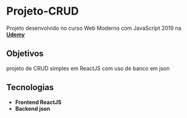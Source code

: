 <h1>Projeto-CRUD</h1>

Projeto desenvolvido no curso Web Moderno com JavaScript 2019 na <strong><a href="https://www.udemy.com/course/curso-web/" target="_blank">Udemy</a></strong>

<h2>Objetivos</h2>

<p> projeto de CRUD simples em ReactJS com uso de banco em json </p>

<h2>Tecnologias</h2>
<ul>
    <li><strong>Frontend ReactJS<strong></li>
    <li><strong>Backend json<strong></li>

</ul>